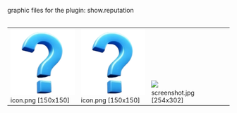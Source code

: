 graphic files for the plugin: show.reputation<br>
<br>
<table>
	<tr valign="bottom">
		<td><a href="https://github.com/zuckung/endless-sky-plugins/blob/main/myplugins/show.reputation/icon.png"><img src="https://raw.githubusercontent.com/zuckung/endless-sky-plugins/refs/heads/main/myplugins/show.reputation/icon.png" width="150" height="150"></a><br>
		icon.png [150x150]</td>
		<td><a href="https://github.com/zuckung/endless-sky-plugins/blob/main/myplugins/show.reputation/images/outfit/icon.png"><img src="https://raw.githubusercontent.com/zuckung/endless-sky-plugins/refs/heads/main/myplugins/show.reputation/images/outfit/icon.png" width="150" height="150"></a><br>
		icon.png [150x150]</td>
		<td><a href="https://github.com/zuckung/endless-sky-plugins/blob/main/myplugins/show.reputation/screenshot.jpg"><img src="https://raw.githubusercontent.com/zuckung/endless-sky-plugins/refs/heads/main/myplugins/show.reputation/screenshot.jpg" height="200"></a><br>
		screenshot.jpg [254x302]</td>
	</tr>
</table>
